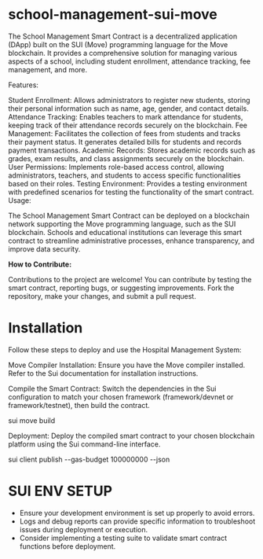 # school-management-sui-move

The School Management Smart Contract is a decentralized application (DApp) built on the SUI (Move) programming language for the Move blockchain. It provides a comprehensive solution for managing various aspects of a school, including student enrollment, attendance tracking, fee management, and more.

Features:

Student Enrollment: Allows administrators to register new students, storing their personal information such as name, age, gender, and contact details.
Attendance Tracking: Enables teachers to mark attendance for students, keeping track of their attendance records securely on the blockchain.
Fee Management: Facilitates the collection of fees from students and tracks their payment status. It generates detailed bills for students and records payment transactions.
Academic Records: Stores academic records such as grades, exam results, and class assignments securely on the blockchain.
User Permissions: Implements role-based access control, allowing administrators, teachers, and students to access specific functionalities based on their roles.
Testing Environment: Provides a testing environment with predefined scenarios for testing the functionality of the smart contract.
Usage:

The School Management Smart Contract can be deployed on a blockchain network supporting the Move programming language, such as the SUI blockchain. Schools and educational institutions can leverage this smart contract to streamline administrative processes, enhance transparency, and improve data security.

**How to Contribute:**

Contributions to the project are welcome! You can contribute by testing the smart contract, reporting bugs, or suggesting improvements. Fork the repository, make your changes, and submit a pull request.

 # Installation
Follow these steps to deploy and use the Hospital Management System:

Move Compiler Installation: Ensure you have the Move compiler installed. Refer to the Sui documentation for installation instructions.

Compile the Smart Contract: Switch the dependencies in the Sui configuration to match your chosen framework (framework/devnet or framework/testnet), then build the contract.

sui move build

Deployment: Deploy the compiled smart contract to your chosen blockchain platform using the Sui command-line interface.

sui client publish --gas-budget 100000000 --json

# SUI ENV SETUP
- Ensure your development environment is set up properly to avoid errors.
- Logs and debug reports can provide specific information to troubleshoot issues during deployment or execution.
- Consider implementing a testing suite to validate smart contract functions before deployment.
